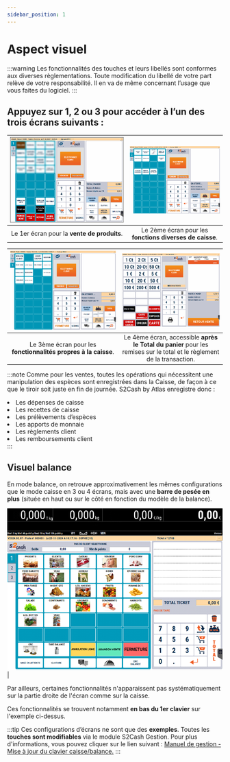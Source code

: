 ```yaml
---
sidebar_position: 1
---
```


# Aspect visuel


:::warning
Les fonctionnalités des touches et leurs libellés sont conformes aux diverses règlementations. Toute modification du libellé de votre part relève de votre responsabilité. Il en va de même concernant l’usage que vous faites du logiciel.
:::



## Appuyez sur 1, 2 ou 3 pour accéder à l’un des trois écrans suivants :

| ![illustration aspect test](./assets/aspetVisuel/1.PNG) |  ![illustration aspect test](./assets/aspetVisuel/2.PNG) | 
|:-----------:|:-----------:|
|Le 1er écran pour la **vente de produits**.| Le 2ème écran pour les **fonctions diverses de caisse**. | 


| ![illustration aspect test](./assets/aspetVisuel/4.PNG) | ![illustration aspect test](./assets/aspetVisuel/8.PNG) | 
|:-----------:|:-----------:|
|Le 3ème écran pour les **fonctionnalités propres à la caisse**. | Le 4ème écran, accessible **après le Total du panier** pour les remises sur le total et le règlement de la transaction. | 

:::note
Comme pour les ventes, toutes les opérations qui nécessitent une manipulation des espèces sont enregistrées dans la Caisse, de façon à ce que le tiroir soit juste en fin de journée.
S2Cash by Atlas enregistre donc :
<li>Les dépenses de caisse</li><li>Les recettes de caisse</li><li>Les prélèvements d’espèces</li><li>Les apports de monnaie</li><li>Les règlements client</li><li>Les remboursements client</li>
:::

## Visuel balance

En mode balance, on retrouve approximativement les mêmes configurations que le mode caisse en 3 ou 4 écrans, mais avec une **barre de pesée en plus** (située en haut ou sur le côté en fonction du modèle de la balance). 

![illustration aspect test](./assets/aspetVisuel/9.PNG) |

Par ailleurs, certaines fonctionnalités n'apparaissent pas systématiquement sur la partie droite de l'écran comme sur la caisse. 

Ces fonctionnalités se trouvent notamment **en bas du 1er clavier** sur l'exemple ci-dessus. 

:::tip
Ces configurations d’écrans ne sont que des **exemples**. Toutes les **touches sont modifiables** via le module S2Cash Gestion. Pour plus d'informations, vous pouvez cliquer sur le lien suivant : [Manuel de gestion - Mise à jour du clavier caisse/balance.](https://aide.seg2inov.fr/docs/manuel-gestion/claviers/maj-clavier-caisse-balance/)
:::


&nbsp;